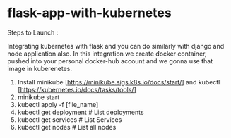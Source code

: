 # flask-app-with-kubernetes

Steps to Launch :

Integrating kubernetes with flask and you can do similarly with django and node application also. In this integration we create docker container, pushed into your personal docker-hub account and we gonna use that image in kuberenetes.

1. Install minikube [https://minikube.sigs.k8s.io/docs/start/]  and kubectl [https://kubernetes.io/docs/tasks/tools/]
2. minikube start
3. kubectl apply -f [file_name]
4. kubectl get deployment # List deployments
5. kubectl get services # List Services
6. kubectl get nodes # List all nodes
